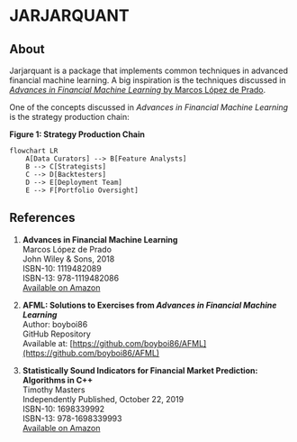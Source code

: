# JARJARQUANT

## About

Jarjarquant is a package that implements common techniques in advanced financial machine learning. A big inspiration is the techniques discussed in [*Advances in Financial Machine Learning* by Marcos López de Prado](https://www.wiley.com/en-us/Advances+in+Financial+Machine+Learning-p-9781119482086).

One of the concepts discussed in *Advances in Financial Machine Learning* is the strategy production chain:

**Figure 1: Strategy Production Chain**
```mermaid
flowchart LR
    A[Data Curators] --> B[Feature Analysts]
    B --> C[Strategists]
    C --> D[Backtesters]
    D --> E[Deployment Team]
    E --> F[Portfolio Oversight]
```

## References

1. **Advances in Financial Machine Learning**  
Marcos López de Prado  
John Wiley & Sons, 2018  
ISBN-10: 1119482089  
ISBN-13: 978-1119482086  
[Available on Amazon](https://www.amazon.com/Advances-Financial-Machine-Learning-Marcos/dp/1119482089)

2. **AFML: Solutions to Exercises from *Advances in Financial Machine Learning***  
Author: boyboi86  
GitHub Repository  
Available at: [https://github.com/boyboi86/AFML](https://github.com/boyboi86/AFML)

3. **Statistically Sound Indicators for Financial Market Prediction: Algorithms in C++**  
Timothy Masters  
Independently Published, October 22, 2019  
ISBN-10: 1698339992  
ISBN-13: 978-1698339993  
[Available on Amazon](https://www.amazon.com/Statistically-Indicators-Financial-Market-Prediction/dp/1698339992)

